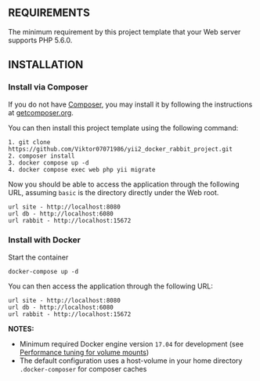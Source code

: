 REQUIREMENTS
------------

The minimum requirement by this project template that your Web server supports PHP 5.6.0.


INSTALLATION
------------

### Install via Composer

If you do not have [Composer](http://getcomposer.org/), you may install it by following the instructions
at [getcomposer.org](http://getcomposer.org/doc/00-intro.md#installation-nix).

You can then install this project template using the following command:

~~~
1. git clone https://github.com/Viktor07071986/yii2_docker_rabbit_project.git
2. composer install
3. docker compose up -d
4. docker compose exec web php yii migrate
~~~

Now you should be able to access the application through the following URL, assuming `basic` is the directory
directly under the Web root.

~~~
url site - http://localhost:8080
url db - http://localhost:6080
url rabbit - http://localhost:15672
~~~

### Install with Docker

Start the container

    docker-compose up -d
    
You can then access the application through the following URL:

    url site - http://localhost:8080
    url db - http://localhost:6080
    url rabbit - http://localhost:15672

**NOTES:** 
- Minimum required Docker engine version `17.04` for development (see [Performance tuning for volume mounts](https://docs.docker.com/docker-for-mac/osxfs-caching/))
- The default configuration uses a host-volume in your home directory `.docker-composer` for composer caches